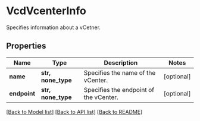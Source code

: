# VcdVcenterInfo

Specifies information about a vCetner.

## Properties
Name | Type | Description | Notes
------------ | ------------- | ------------- | -------------
**name** | **str, none_type** | Specifies the name of the vCenter. | [optional] 
**endpoint** | **str, none_type** | Specifies the endpoint of the vCenter. | [optional] 

[[Back to Model list]](../README.md#documentation-for-models) [[Back to API list]](../README.md#documentation-for-api-endpoints) [[Back to README]](../README.md)


